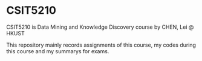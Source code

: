 # CSIT5210



CSIT5210 is Data Mining and Knowledge Discovery course by CHEN, Lei @ HKUST

This repository mainly records assignments of this course,  my codes during this course and my summarys for exams.